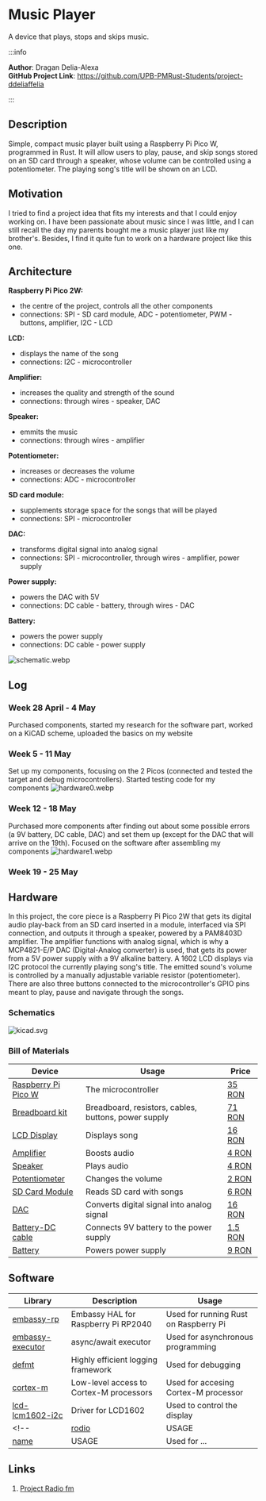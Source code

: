 # Music Player
A device that plays, stops and skips music.

:::info 

**Author**: Dragan Delia-Alexa \
**GitHub Project Link**: https://github.com/UPB-PMRust-Students/project-ddeliaffelia

:::

## Description

Simple, compact music player built using a Raspberry Pi Pico W, programmed in Rust. It will allow users to play,
pause, and skip songs stored on an SD card through a speaker, whose volume can be controlled using a
potentiometer. The playing song's title will be shown on an LCD.

## Motivation

I tried to find a project idea that fits my interests and that I could enjoy working on. I have been passionate about music since I was little, and I can still recall the day my parents bought me a music player just like my brother's. Besides, I find it quite fun to work on a hardware project like this one.

## Architecture 

**Raspberry Pi Pico 2W:**
 - the centre of the project, controls all the other components
 - connections: SPI - SD card module, ADC - potentiometer, PWM - buttons, amplifier, I2C - LCD 

**LCD:**
 - displays the name of the song
 - connections: I2C - microcontroller 

**Amplifier:**
 - increases the quality and strength of the sound
 - connections: through wires - speaker, DAC
 
**Speaker:**
 - emmits the music
 - connections: through wires - amplifier 

**Potentiometer:**
 - increases or decreases the volume
 - connections: ADC - microcontroller 

**SD card module:**
 - supplements storage space for the songs that will be played
 - connections: SPI - microcontroller 

**DAC:**
 - transforms digital signal into analog signal
 - connections: SPI - microcontroller, through wires - amplifier, power supply

**Power supply:**
 - powers the DAC with 5V
 - connections: DC cable - battery, through wires - DAC

**Battery:**
 - powers the power supply
 - connections: DC cable - power supply

![schematic.webp](schematic.webp)

## Log

<!-- write your progress here every week -->

### Week 28 April - 4 May
Purchased components, started my research for the software part, worked on a KiCAD scheme, uploaded the basics on my website

### Week 5 - 11 May
Set up my components, focusing on the 2 Picos (connected and tested the target and debug microcontrollers). Started testing code for my components
![hardware0.webp](hardware0.webp)

### Week 12 - 18 May
Purchased more components after finding out about some possible errors (a 9V battery, DC cable, DAC) and set them up (except for the DAC that will arrive on the 19th). Focused on the software after assembling my components
![hardware1.webp](hardware1.webp)

### Week 19 - 25 May

## Hardware

In this project, the core piece is a Raspberry Pi Pico 2W that gets its digital audio play-back from an SD card inserted in a module, interfaced via SPI connection, and outputs it through a speaker, powered by a PAM8403D amplifier. The amplifier functions with analog signal, which is why a MCP4821-E/P DAC (Digital-Analog converter) is used, that gets its power from a 5V power supply with a 9V alkaline battery. A 1602 LCD displays via I2C protocol the currently playing song's title. The emitted sound's volume is controlled by a manually adjustable variable resistor (potentiometer). There are also three buttons connected to the microcontroller's GPIO pins meant to play, pause and navigate through the songs. 

### Schematics

![kicad.svg](kicad.svg)

### Bill of Materials

<!-- Fill out this table with all the hardware components that you might need.

The format is 
```
| [Device](link://to/device) | This is used ... | [price](link://to/store) |

```

-->

| Device | Usage | Price |
|--------|--------|-------|
| [Raspberry Pi Pico W](https://www.raspberrypi.com/documentation/microcontrollers/raspberry-pi-pico.html) | The microcontroller | [35 RON](https://www.optimusdigital.ro/en/raspberry-pi-boards/12394-raspberry-pi-pico-w.html) |
| [Breadboard kit](https://www.emag.ro/set-componente-electronice-led-uri-breadboard-830-puncte-componente-pentru-incepatori-compatibil-arduino-si-raspberry-pi-ouylaf-308-10149-409/pd/DH8RVLYBM/?ref=hdr-favorite_products) | Breadboard, resistors, cables, buttons, power supply | [71 RON](https://www.emag.ro/set-componente-electronice-led-uri-breadboard-830-puncte-componente-pentru-incepatori-compatibil-arduino-si-raspberry-pi-ouylaf-308-10149-409/pd/DH8RVLYBM/?ref=hdr-favorite_products) |
| [LCD Display](https://www.waveshare.com/datasheet/LCD_en_PDF/LCD1602.pdf) | Displays song | [16 RON](https://www.optimusdigital.ro/ro/optoelectronice-lcd-uri/2894-lcd-cu-interfata-i2c-si-backlight-albastru.html?search_query=LCD+1602+cu+Interfata+I2C+si+Backlight+Albastru&results=2) |
| [Amplifier](https://www.elecrow.com/download/PAM8403-datasheet.pdf?srsltid=AfmBOopAvrZSALh3lz5hqR4VpMRTfoAjwIrQ9JTq8bMPUaTYGRWY__sL) | Boosts audio | [4 RON](https://www.optimusdigital.ro/ro/audio-amplificatoare-audio/165-amplificator-in-miniatura.html) |
| [Speaker](https://ardushop.ro/ro/componente-discrete/1084-difuzor-1w-8ohm-50mm-6427854014900.html) | Plays audio | [4 RON](https://ardushop.ro/ro/componente-discrete/1084-difuzor-1w-8ohm-50mm-6427854014900.html) |
| [Potentiometer](https://projects.raspberrypi.org/en/projects/introduction-to-the-pico/11) | Changes the volume | [2 RON](https://www.optimusdigital.ro/ro/componente-electronice-potentiometre/901-rezistor-variabil-10k-wh148.html?search_query=Rezistor+Variabil+10k+WH148+%28Poten%C8%9Biometru%29&results=2) |
| [SD Card Module](https://www.optimusdigital.ro/ro/altele/98-modul-cititor-card-sd.html) | Reads SD card with songs | [6 RON](https://www.optimusdigital.ro/ro/altele/98-modul-cititor-card-sd.html) |
| [DAC](https://4donline.ihs.com/images/VipMasterIC/IC/MCHP/MCHPS03134/MCHPS03134-1.pdf?hkey=6D3A4C79FDBF58556ACFDE234799DDF0) | Converts digital signal into analog signal | [16 RON](https://ro.farnell.com/microchip/mcp4821-e-p/12bit-dac-spi-vref-single-pdip8/dp/1439411) |
| [Battery-DC cable](https://www.optimusdigital.ro/ro/fire-fire-mufate/896-fir-pentru-baterie-de-9v.html?search_query=baterie&results=311) | Connects 9V battery to the power supply | [1.5 RON](https://www.optimusdigital.ro/ro/fire-fire-mufate/896-fir-pentru-baterie-de-9v.html?search_query=baterie&results=311) |
| [Battery](https://www.auchan.ro/baterie-alcalina-auchan-high-performance-6lr61-9v-1-bucata/p) | Powers power supply | [9 RON](https://www.auchan.ro/baterie-alcalina-auchan-high-performance-6lr61-9v-1-bucata/p) |

## Software

| Library | Description | Usage |
|---------|-------------|-------|
| [embassy-rp](https://crates.io/crates/embassy-rp) | Embassy HAL for Raspberry Pi RP2040 | Used for running Rust on Raspberry Pi |
| [embassy-executor](https://crates.io/crates/embassy-executor) | async/await executor  | Used for asynchronous programming |
| [defmt](https://docs.rs/defmt/latest/defmt/) | Highly efficient logging framework | Used for debugging |
| [cortex-m](https://crates.io/crates/cortex-m) | Low-level access to Cortex-M processors | Used for accesing Cortex-M processor |
| [lcd-lcm1602-i2c](https://crates.io/crates/lcd-lcm1602-i2c) | Driver for LCD1602 | Used to control the display |
<!-- | [rodio](https://link) | USAGE | Used for ... |
| [name](https://link) | USAGE | Used for ... | -->

## Links

<!-- Add a few links that inspired you and that you think you will use for your project -->

1. [Project Radio fm](https://www.optimusdigital.ro/ro/content/9-proiect-radio-fm)

